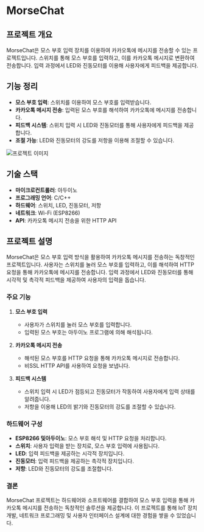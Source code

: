 # MorseChat

## 프로젝트 개요

MorseChat은 모스 부호 입력 장치를 이용하여 카카오톡에 메시지를 전송할 수 있는 프로젝트입니다. 스위치를 통해 모스 부호를 입력하고, 이를 카카오톡 메시지로 변환하여 전송합니다. 입력 과정에서 LED와 진동모터를 이용해 사용자에게 피드백을 제공합니다.

## 기능 정리

- **모스 부호 입력**: 스위치를 이용하여 모스 부호를 입력받습니다.
- **카카오톡 메시지 전송**: 입력된 모스 부호를 해석하여 카카오톡에 메시지를 전송합니다.
- **피드백 시스템**: 스위치 입력 시 LED와 진동모터를 통해 사용자에게 피드백을 제공합니다.
- **조절 가능**: LED와 진동모터의 강도를 저항을 이용해 조절할 수 있습니다.

![프로젝트 이미지](https://github.com/ineiw/morseChat/blob/main/KakaoTalk_20221214_161330897%20(2).gif)

## 기술 스택

- **마이크로컨트롤러**: 아두이노
- **프로그래밍 언어**: C/C++
- **하드웨어**: 스위치, LED, 진동모터, 저항
- **네트워크**: Wi-Fi (ESP8266)
- **API**: 카카오톡 메시지 전송을 위한 HTTP API

## 프로젝트 설명

MorseChat은 모스 부호 입력 방식을 활용하여 카카오톡 메시지를 전송하는 독창적인 프로젝트입니다. 사용자는 스위치를 눌러 모스 부호를 입력하고, 이를 해석하여 HTTP 요청을 통해 카카오톡에 메시지를 전송합니다. 입력 과정에서 LED와 진동모터를 통해 시각적 및 촉각적 피드백을 제공하여 사용자의 입력을 돕습니다.

### 주요 기능

1. **모스 부호 입력**
   - 사용자가 스위치를 눌러 모스 부호를 입력합니다.
   - 입력된 모스 부호는 아두이노 프로그램에 의해 해석됩니다.

2. **카카오톡 메시지 전송**
   - 해석된 모스 부호를 HTTP 요청을 통해 카카오톡 메시지로 전송합니다.
   - 비SSL HTTP API를 사용하여 요청을 보냅니다.

3. **피드백 시스템**
   - 스위치 입력 시 LED가 점등되고 진동모터가 작동하여 사용자에게 입력 상태를 알려줍니다.
   - 저항을 이용해 LED의 밝기와 진동모터의 강도를 조절할 수 있습니다.

### 하드웨어 구성

- **ESP8266 및아두이노**: 모스 부호 해석 및 HTTP 요청을 처리합니다.
- **스위치**: 사용자 입력을 받는 장치로, 모스 부호 입력에 사용됩니다.
- **LED**: 입력 피드백을 제공하는 시각적 장치입니다.
- **진동모터**: 입력 피드백을 제공하는 촉각적 장치입니다.
- **저항**: LED와 진동모터의 강도를 조절합니다.

### 결론

MorseChat 프로젝트는 하드웨어와 소프트웨어를 결합하여 모스 부호 입력을 통해 카카오톡 메시지를 전송하는 독창적인 솔루션을 제공합니다. 이 프로젝트를 통해 IoT 장치 개발, 네트워크 프로그래밍 및 사용자 인터페이스 설계에 대한 경험을 쌓을 수 있었습니다.
